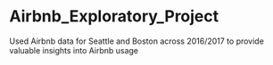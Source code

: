 # Airbnb_Exploratory_Project
Used Airbnb data for Seattle and Boston across 2016/2017 to provide valuable insights into Airbnb usage
